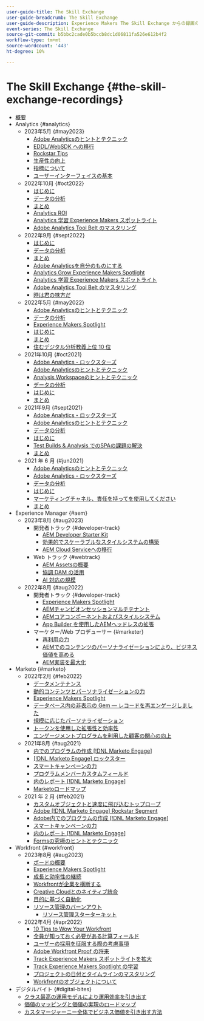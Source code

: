 ```yaml
---
user-guide-title: The Skill Exchange
user-guide-breadcrumb: The Skill Exchange
user-guide-description: Experience Makers The Skill Exchange からの録画の収集
event-series: The Skill Exchange
source-git-commit: b5bbc2cade0b5bccb8dc1d06811fa526e612b4f2
workflow-type: tm+mt
source-wordcount: '443'
ht-degree: 10%

---
```



# The Skill Exchange {#the-skill-exchange-recordings}

+ [概要](overview.md)
+ Analytics {#analytics}
   + 2023年5月 {#may2023}
      + [Adobe Analyticsのヒントとテクニック](analytics/may2023/tips-and-tricks.md)
      + [EDDL/WebSDK への移行](analytics/may2023/migrate.md)
      + [Rockstar Tips](analytics/may2023/rockstar-tips.md)
      + [生産性の向上](analytics/may2023/productivity.md)
      + [指標について](analytics/may2023/metrics.md)
      + [ユーザーインターフェイスの基本](analytics/may2023/user-interface.md)
   + 2022年10月 {#oct2022}
      + [はじめに](analytics/oct2022/getting-started.md)
      + [データの分析](analytics/oct2022/analyzing-the-data.md)
      + [まとめ](analytics/oct2022/putting-it-all-together.md)
      + [Analytics ROI](analytics/oct2022/analytics-roi.md)
      + [Analytics 学習 Experience Makers スポットライト](analytics/oct2022/spotlight.md)
      + [Adobe Analytics Tool Belt のマスタリング](analytics/oct2022/toolbelt.md)
   + 2022年9月 {#sept2022}
      + [はじめに](analytics/sept2022/getting-started.md)
      + [データの分析](analytics/sept2022/analyzing-the-data.md)
      + [まとめ](analytics/sept2022/putting-it-all-together.md)
      + [Adobe Analyticsを自分のものにする](analytics/sept2022/making-analytics-your-own.md)
      + [Analytics Grow Experience Makers Spotlight](analytics/sept2022/grow-spotlight.md)
      + [Analytics 学習 Experience Makers スポットライト](analytics/sept2022/learn-spotlight.md)
      + [Adobe Analytics Tool Belt のマスタリング](analytics/sept2022/toolbelt.md)
      + [時は君の味方だ](analytics/sept2022/time-is-on-your-side.md)
   + 2022年5月 {#may2022}
      + [Adobe Analyticsのヒントとテクニック](analytics/may2022/tips-and-tricks.md)
      + [データの分析](analytics/may2022/analyze-data.md)
      + [Experience Makers Spotlight](analytics/may2022/experience-makers-spotlight.md)
      + [はじめに](analytics/may2022/getting-started.md)
      + [まとめ](analytics/may2022/putting-all-together.md)
      + [住むデジタル分析教義上位 10 位](analytics/may2022/top-ten.md)
   + 2021年10月 {#oct2021}
      + [Adobe Analytics・ロックスターズ](analytics/oct2021/analytics-rockstars.md)
      + [Adobe Analyticsのヒントとテクニック](analytics/oct2021/tips-and-tricks.md)
      + [Analysis Workspaceのヒントとテクニック](analytics/oct2021/analysis-workspace-tips-and-tricks.md)
      + [データの分析](analytics/oct2021/analyze-data.md)
      + [はじめに](analytics/oct2021/getting-started.md)
      + [まとめ](analytics/oct2021/putting-all-together.md)
   + 2021年9月 {#sept2021}
      + [Adobe Analytics・ロックスターズ](analytics/sept2021/analytics-rockstars.md)
      + [Adobe Analyticsのヒントとテクニック](analytics/sept2021/tips-and-tricks.md)
      + [データの分析](analytics/sept2021/analyze-data.md)
      + [はじめに](analytics/sept2021/getting-started.md)
      + [Test Builds &amp; Analysis でのSPAの課題の解決](analytics/sept2021/navigate-spa.md)
      + [まとめ](analytics/sept2021/putting-all-together.md)
   + 2021 年 6 月 {#jun2021}
      + [Adobe Analyticsのヒントとテクニック](analytics/jun2021/tips-and-tricks.md)
      + [Adobe Analytics・ロックスターズ](analytics/jun2021/analytics-rockstars.md)
      + [データの分析](analytics/jun2021/analyze-data.md)
      + [はじめに](analytics/jun2021/getting-started.md)
      + [マーケティングチャネル、責任を持ってを使用してください](analytics/jun2021/marketing-channels.md)
      + [まとめ](analytics/jun2021/putting-all-together.md)
+ Experience Manager {#aem}
   + 2023年8月 {#aug2023}
      + 開発者トラック {#developer-track}
         + [AEM Developer Starter Kit](aem/aug2023/deploy-new-project.md)
         + [効果的でスケーラブルなスタイルシステムの構築](aem/aug2023/scalable-style-system.md)
         + [AEM Cloud Serviceへの移行](aem/aug2023/migrate-to-aemcs.md)
      + Web トラック {#webtrack}
         + [AEM Assetsの概要](aem/aug2023/getting-started-aem-assets.md)
         + [協調 DAM の活用](aem/aug2023/collaborative-dam.md)
         + [AI 対応の規模](aem/aug2023/metadata.md)
   + 2022年8月 {#aug2022}
      + 開発者トラック {#developer-track}
         + [Experience Makers Spotlight](aem/aug2022/spotlight.md)
         + [AEMチャンピオンセッションマルチテナント](aem/aug2022/multi-tenancy.md)
         + [AEMコアコンポーネントおよびスタイルシステム](aem/aug2022/core-components.md)
         + [App Builder を使用したAEMヘッドレスの拡張](aem/aug2022/app-builder.md)
      + マーケター/Web プロデューサー {#marketer}
         + [再利用の力](aem/aug2022/reusability.md)
         + [AEMでのコンテンツのパーソナライゼーションにより、ビジネス価値を高める](aem/aug2022/personalization.md)
         + [AEM実装を最大化](aem/aug2022/implementation.md)
+ Marketo {#marketo}
   + 2022年2月 {#feb2022}
      + [データメンテナンス](marketo/feb2022/data-maintenance.md)
      + [動的コンテンツとパーソナライゼーションの力](marketo/feb2022/dynamic-content.md)
      + [Experience Makers Spotlight](marketo/feb2022/experience-makers-spotlight.md)
      + [データベース内の非表示の Gem — レコードを再エンゲージしました](marketo/feb2022/hidden-gems.md)
      + [規模に応じたパーソナライゼーション](marketo/feb2022/personalization-at-scale.md)
      + [トークンを使用した拡張性と効率性](marketo/feb2022/using-tokens.md)
      + [エンゲージメントプログラムを利用した顧客の関心の向上](marketo/feb2022/utilize-engagement-programs.md)
   + 2021年8月 {#aug2021}
      + [内でのプログラムの作成 [!DNL Marketo Engage]](marketo/aug2021/create-programs.md)
      + [[!DNL Marketo Engage] ロックスター](marketo/aug2021/engage-rockstars.md)
      + [スマートキャンペーンの力](marketo/aug2021/smart-campaign.md)
      + [プログラムメンバーカスタムフィールド](marketo/aug2021/program-member-custom-fields.md)
      + [内のレポート [!DNL Marketo Engage]](marketo/aug2021/reporting.md)
      + [Marketoロードマップ](marketo/aug2021/marketo-roadmap.md)
   + 2021 年 2 月 {#feb2021}
      + [カスタムオブジェクトと速度に飛び込むトップロープ](marketo/feb2021/custom-objects.md)
      + [Adobe [!DNL Marketo Engage] Rockstar Segment](marketo/feb2021/rockstar.md)
      + [Adobe内でのプログラムの作成 [!DNL Marketo Engage]](marketo/feb2021/create-programs.md)
      + [スマートキャンペーンの力](marketo/feb2021/power-of-smart-campaign.md)
      + [内のレポート [!DNL Marketo Engage]](marketo/feb2021/reporting-within-marketo.md)
      + [Formsの究極のヒントとテクニック](marketo/feb2021/forms-tips-and-tricks.md)
+ Workfront {#workfront}
   + 2023年8月 {#aug2023}
      + [ボードの概要](workfront/aug2023/introduction-to-boards.md)
      + [Experience Makers Spotlight](workfront/aug2023/spotlight.md)
      + [成長と効率性の継続](workfront/aug2023/growth-continued-efficiencies.md)
      + [Workfrontが企業を横断する](workfront/aug2023/workfront-across-enterprise.md)
      + [Creative Cloudとのネイティブ統合](workfront/aug2023/native-integtrations.md)
      + [目的に基づく自動化](workfront/aug2023/automations.md)
      + [リソース管理のバーンアウト](workfront/aug2023/resource-management-burnout.md)
         + [リソース管理スターターキット](workfront/aug2023/resource-management-starter-kit.md)
   + 2022年4月 {#apr2022}
      + [10 Tips to Wow Your Workfront](workfront/apr2022/ten-tips.md)
      + [全員が知っておく必要がある計算フィールド](workfront/apr2022/calculated-fields.md)
      + [ユーザーの採用を征服する際の考慮事項](workfront/apr2022/user-adoption.md)
      + [Adobe Workfront Proof の将来](workfront/apr2022/workfront-proof.md)
      + [Track Experience Makers スポットライトを拡大](workfront/apr2022/grow-track-spotlight.md)
      + [Track Experience Makers Spotlight の学習](workfront/apr2022/learn-track-spotlight.md)
      + [プロジェクトの日付とタイムラインのマスタリング](workfront/apr2022/projects-dates-timelines.md)
      + [Workfrontのオブジェクトについて](workfront/apr2022/understanding-objects.md)
+ デジタルバイト {#digital-bites}
   + [クラス最高の運用モデルにより運用効率を引き出す](digital-bites/operational-model.md)
   + [価値のマッピングと価値の実現のロードマップ](digital-bites/roadmap.md)
   + [カスタマージャーニー全体でビジネス価値を引き出す方法](digital-bites/business-value.md)
